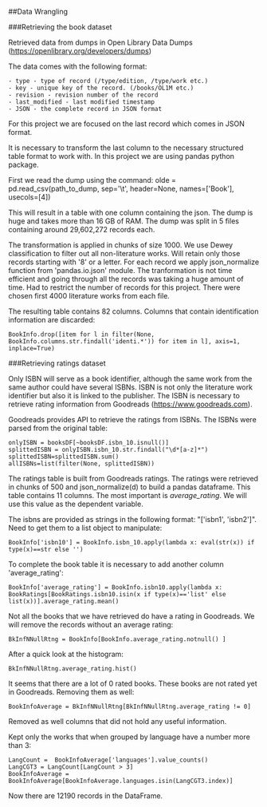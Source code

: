 ##Data Wrangling

###Retrieving the book dataset

Retrieved data from dumps in Open Library Data Dumps (https://openlibrary.org/developers/dumps)

The data comes with the following format:

    - type - type of record (/type/edition, /type/work etc.)
    - key - unique key of the record. (/books/OL1M etc.)
    - revision - revision number of the record
    - last_modified - last modified timestamp
    - JSON - the complete record in JSON format

For this project we are focused on the last record which comes in JSON format.

It is necessary to transform the last column to the necessary structured table format to work with. In this project we are using pandas python package.

First we read the dump using the command:
	olde = pd.read_csv(path_to_dump, sep='\t', header=None, names=['Book'], usecols=[4])

This will result in a table with one column containing the json. The dump is huge and takes more than 16 GB of RAM. The dump was split in 5 files containing around 29,602,272 records each.

The transformation is applied in chunks of size 1000. We use Dewey classification to filter out all non-literature works. Will retain only those records starting with '8' or a letter. For each record we apply json_normalize function from 'pandas.io.json' module. The tranformation is not time efficient and going through all the records was taking a huge amount of time. Had to restrict the number of records for this project. There were chosen first 4000 literature works from each file. 

The resulting table contains 82 columns. Columns that contain identification information are discarded:

`BookInfo.drop([item for l in filter(None, BookInfo.columns.str.findall('identi.*')) for item in l], axis=1, inplace=True)`

###Retrieving ratings dataset

Only ISBN will serve as a book identifier, although the same work from the same author could have several ISBNs. ISBN is not only the literature work identifier but also it is linked to the publisher. The ISBN is necessary to retrieve rating information from Goodreads (https://www.goodreads.com).

Goodreads provides API to retrieve the ratings from ISBNs. The ISBNs were parsed from the original table:

```
onlyISBN = booksDF[~booksDF.isbn_10.isnull()]
splittedISBN = onlyISBN.isbn_10.str.findall("\d*[a-z]*")
splittedISBN=splittedISBN.sum()
allISBNs=list(filter(None, splittedISBN))
```

The ratings table is built from Goodreads ratings. The ratings were retrieved in chunks of 500 and json_normalize(d) to build a pandas dataframe. This table contains 11 columns. The most important is *average_rating*. We will use this value as the dependent variable.

The isbns are provided as strings in the following format: "['isbn1', 'isbn2']". Need to get them to a list object to manipulate:

`BookInfo['isbn10'] = BookInfo.isbn_10.apply(lambda x: eval(str(x)) if type(x)==str else '')`

To complete the book table it is necessary to add another column 'average_rating':

`BookInfo['average_rating'] = BookInfo.isbn10.apply(lambda x: BookRatings[BookRatings.isbn10.isin(x if type(x)=='list' else list(x))].average_rating.mean()`

Not all the books that we have retrieved do have a rating in Goodreads. We will remove the records without an average rating:

`BkInfNNullRtng = BookInfo[BookInfo.average_rating.notnull() ]`

After a quick look at the histogram:

`BkInfNNullRtng.average_rating.hist()`

It seems that there are a lot of 0 rated books. These books are not rated yet in Goodreads. Removing them as well:

`BookInfoAverage = BkInfNNullRtng[BkInfNNullRtng.average_rating != 0]`

Removed as well columns that did not hold any useful information.

Kept only the works that when grouped by language have a number more than 3:
```
LangCount =  BookInfoAverage['languages'].value_counts()
LangCGT3 = LangCount[LangCount > 3]
BookInfoAverage = BookInfoAverage[BookInfoAverage.languages.isin(LangCGT3.index)]
```

Now there are 12190 records in the DataFrame.
